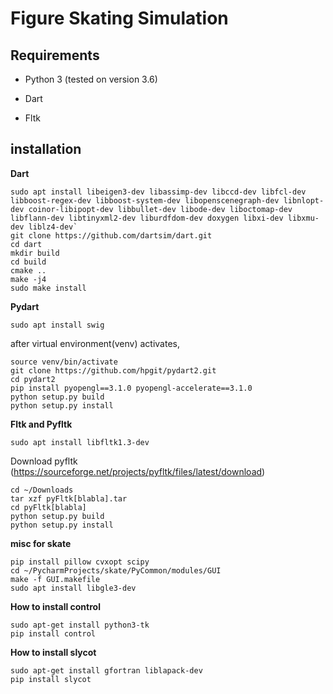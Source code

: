 # Figure Skating Simulation

## Requirements 

* Python 3 (tested on version 3.6)

* Dart

* Fltk

## installation

**Dart**

    sudo apt install libeigen3-dev libassimp-dev libccd-dev libfcl-dev libboost-regex-dev libboost-system-dev libopenscenegraph-dev libnlopt-dev coinor-libipopt-dev libbullet-dev libode-dev liboctomap-dev libflann-dev libtinyxml2-dev liburdfdom-dev doxygen libxi-dev libxmu-dev liblz4-dev`
    git clone https://github.com/dartsim/dart.git
    cd dart
    mkdir build
    cd build
    cmake ..
    make -j4
    sudo make install
  

**Pydart**

    sudo apt install swig

after virtual environment(venv) activates,

    source venv/bin/activate
    git clone https://github.com/hpgit/pydart2.git
    cd pydart2
    pip install pyopengl==3.1.0 pyopengl-accelerate==3.1.0
    python setup.py build
    python setup.py install


**Fltk and Pyfltk**

    sudo apt install libfltk1.3-dev

Download pyfltk (https://sourceforge.net/projects/pyfltk/files/latest/download)

    cd ~/Downloads
    tar xzf pyFltk[blabla].tar
    cd pyFltk[blabla]
    python setup.py build
    python setup.py install


**misc for skate**

    pip install pillow cvxopt scipy
    cd ~/PycharmProjects/skate/PyCommon/modules/GUI
    make -f GUI.makefile
    sudo apt install libgle3-dev


**How to install control**

    sudo apt-get install python3-tk
    pip install control

**How to install slycot**

    sudo apt-get install gfortran liblapack-dev
    pip install slycot
